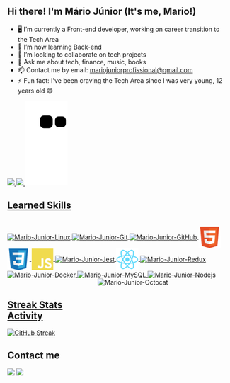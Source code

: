 ## Hi there! I'm Mário Júnior (It's me, Mario!)

- 🖥️ I’m currently a Front-end developer, working on career transition to the Tech Area
- 🌱 I’m now learning Back-end
- 👀 I’m looking to collaborate on tech projects
- 💬 Ask me about tech, finance, music, books
- 📫 Contact me by email: mariojuniorprofissional@gmail.com
- ⚡ Fun fact: I've been craving the Tech Area since I was very young, 12 years old 😅

<div>
  <a href="https://github.com/Mario-Junior">
  <img height="165em" src="https://github-readme-stats.vercel.app/api?username=Mario-Junior&show_icons=true&theme=default&include_all_commits=true&count_private=true"/>
  <img height="165em" src="https://github-readme-stats.vercel.app/api/top-langs/?username=Mario-Junior&layout=compact&langs_count=7&theme=default"/>
  <img src="https://github.com/Mario-Junior/Mario-Junior/blob/output/github-contribution-grid-snake.svg" />
</div>

## Learned Skills
<div style="display: inline_block"><br>
  <img align="center" alt="Mario-Junior-Linux" width="50" src="https://cdn.jsdelivr.net/gh/devicons/devicon/icons/linux/linux-original.svg" />
  <img align="center" alt="Mario-Junior-Git" width="50" src="https://cdn.jsdelivr.net/gh/devicons/devicon/icons/git/git-original.svg" />
  <img align="center" alt="Mario-Junior-GitHub" width="50" src="https://pbs.twimg.com/profile_images/1414990564408262661/r6YemvF9_400x400.jpg" />
  <img align="center" alt="Mario-Junior-HTML" width="50" src="https://raw.githubusercontent.com/devicons/devicon/master/icons/html5/html5-original.svg" />
  <img align="center" alt="Mario-Junior-CSS" width="50" src="https://raw.githubusercontent.com/devicons/devicon/master/icons/css3/css3-original.svg" />
  <img align="center" alt="Mario-Junior-JS" width="50" src="https://raw.githubusercontent.com/devicons/devicon/master/icons/javascript/javascript-plain.svg" />
  <img align="center" alt="Mario-Junior-Jest" width="50" src="https://cdn.jsdelivr.net/gh/devicons/devicon/icons/jest/jest-plain.svg" />
  <img align="center" alt="Mario-Junior-React" width="50" src="https://raw.githubusercontent.com/devicons/devicon/master/icons/react/react-original.svg">
  <img align="center" alt="Mario-Junior-Redux" width="50" src="https://cdn.jsdelivr.net/gh/devicons/devicon/icons/redux/redux-original.svg" />
  <img align="center" alt="Mario-Junior-Docker" width="50" src="https://cdn.jsdelivr.net/gh/devicons/devicon/icons/docker/docker-original-wordmark.svg" />
  <img align="center" alt="Mario-Junior-MySQL" width="50" src="https://cdn.jsdelivr.net/gh/devicons/devicon/icons/mysql/mysql-original-wordmark.svg" />
  <img align="center" alt="Mario-Junior-Nodejs" width="50" src="https://cdn.jsdelivr.net/gh/devicons/devicon/icons/nodejs/nodejs-original.svg" />
  <br>    
  <img align="right" alt="Mario-Junior-Octocat" height="300" width="300" src="https://github.com/Mario-Junior/mario-junior.github.io/blob/main/octocat-me.png" />
</div><br>
  
## Streak Stats Activity
  [![GitHub Streak](http://github-readme-streak-stats.herokuapp.com?user=Mario-Junior&theme=default&date_format=M%20j%5B%2C%20Y%5D)](https://git.io/streak-stats)
<br>
  
## Contact me
<div>
  <a href="https://www.linkedin.com/in/mariojr" target="_blank"><img src="https://img.shields.io/badge/LinkedIn-0077B5?style=for-the-badge&logo=linkedin&logoColor=white" target="_blank"></a>
  <a href = "mailto:mariojuniorprofissional@gmail.com"><img src="https://img.shields.io/badge/Gmail-D14836?style=for-the-badge&logo=gmail&logoColor=white" target="_blank"></a>
</div>
